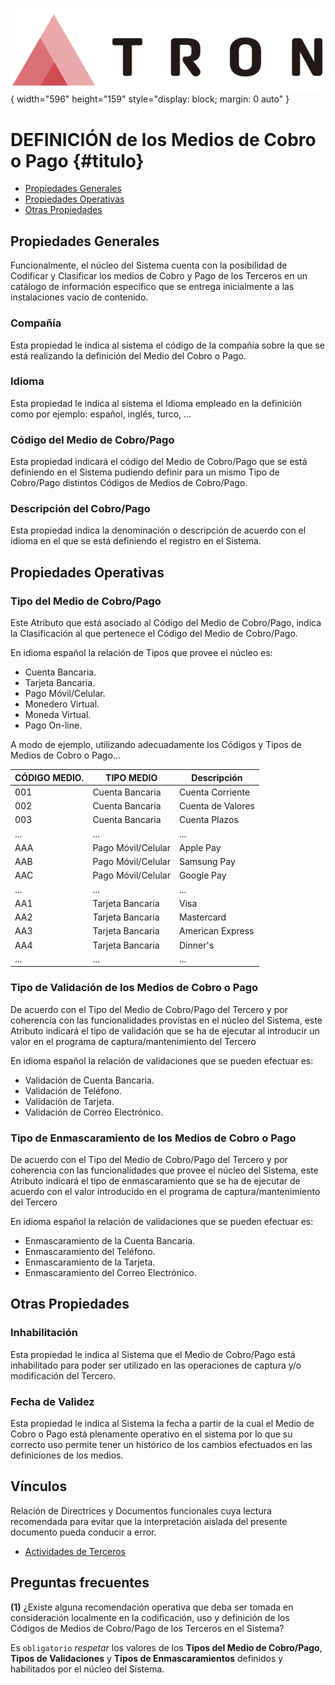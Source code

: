![Imagen LOGO](./00-Imagen/logo-TRON.png){ width="596" height="159" style="display: block; margin: 0 auto" }

# DEFINICIÓN de los Medios de Cobro o Pago {#titulo}

- [Propiedades Generales](#propiedades-generales)
- [Propiedades Operativas](#propiedades-operativas)
- [Otras Propiedades](#otras-propiedades)

## Propiedades Generales

Funcionalmente, el núcleo del Sistema cuenta con la posibilidad de Codificar y Clasificar los medios de Cobro y Pago de los Terceros en un catálogo de información específico que se entrega inicialmente a las instalaciones vacío de contenido.

### **Compañía**

Esta propiedad le indica al sistema el código de la compañía sobre la que se está realizando la definición del Medio del Cobro o Pago.

### **Idioma**

Esta propiedad le indica al sistema el Idioma empleado en la definición como por ejemplo: español, inglés, turco, ...

### **Código del Medio de Cobro/Pago**

Esta propiedad indicará el código del Medio de Cobro/Pago que se está definiendo en el Sistema pudiendo definir para un mismo Tipo de Cobro/Pago distintos Códigos de Medios de Cobro/Pago.

### **Descripción del Cobro/Pago**

Esta propiedad indica la denominación o descripción de acuerdo con el idioma en el que se está definiendo el registro en el Sistema.

## Propiedades Operativas

### **Tipo del Medio de Cobro/Pago**

Este Atributo que está asociado al Código del Medio de Cobro/Pago, indica la Clasificación al que pertenece el Código del Medio de Cobro/Pago.

En idioma español la relación de Tipos que provee el núcleo es:

- Cuenta Bancaria.
- Tarjeta Bancaria.
- Pago Móvil/Celular.
- Monedero Virtual.
- Moneda Virtual.
- Pago On-line.

A modo de ejemplo, utilizando adecuadamente los Códigos y Tipos de Medios de Cobro o Pago...

| CÓDIGO MEDIO.       | TIPO MEDIO            | Descripción          |
| -----------         | -----------           | -------              |
| 001                 | Cuenta Bancaria       | Cuenta Corriente     |
| 002                 | Cuenta Bancaria       | Cuenta de Valores    |
| 003                 | Cuenta Bancaria       | Cuenta Plazos        |
| ...                 | ...                   | ...                  |
| AAA                 | Pago Móvil/Celular    | Apple Pay            |
| AAB                 | Pago Móvil/Celular    | Samsung Pay          |
| AAC                 | Pago Móvil/Celular    | Google Pay           |
| ...                 | ...                   | ...                  |
| AA1                 | Tarjeta Bancaria      | Visa                 |
| AA2                 | Tarjeta Bancaria      | Mastercard           |
| AA3                 | Tarjeta Bancaria      | American Express     |
| AA4                 | Tarjeta Bancaria      | Dinner's             |
| ...                 | ...                   | ...                  |

### **Tipo de Validación de los Medios de Cobro o Pago**

De acuerdo con el Tipo del Medio de Cobro/Pago del Tercero y por coherencia con las funcionalidades provistas en el núcleo del Sistema, este Atributo indicará el tipo de validación que se ha de ejecutar al introducir un valor en el programa de captura/mantenimiento del Tercero

En idioma español la relación de validaciones que se pueden efectuar es:

- Validación de Cuenta Bancaria.
- Validación de Teléfono.
- Validación de Tarjeta.
- Validación de Correo Electrónico.

### **Tipo de Enmascaramiento de los Medios de Cobro o Pago**

De acuerdo con el Tipo del Medio de Cobro/Pago del Tercero y por coherencia con las funcionalidades que provee el núcleo del Sistema, este Atributo indicará el tipo de enmascaramiento que se ha de ejecutar de acuerdo con el valor introducido en el programa de captura/mantenimiento del Tercero

En idioma español la relación de validaciones que se pueden efectuar es:

- Enmascaramiento de la Cuenta Bancaria.
- Enmascaramiento del Teléfono.
- Enmascaramiento de la Tarjeta.
- Enmascaramiento del Correo Electrónico.

## Otras Propiedades

### **Inhabilitación**

Esta propiedad le indica al Sistema que el Medio de Cobro/Pago está inhabilitado para poder ser utilizado en las operaciones de captura y/o modificación del Tercero.

### **Fecha de Validez**

Esta propiedad le indica al Sistema la fecha a partir de la cual el Medio de Cobro o Pago está plenamente operativo en el sistema por lo que su correcto uso permite tener un histórico de los cambios efectuados en las definiciones de los medios.

## Vínculos

Relación de Directrices y Documentos funcionales cuya lectura recomendada para evitar que la interpretación aislada del presente documento pueda conducir a error.

- [Actividades de Terceros](./DEFINICION-de-Actividad.md#titulo)

## Preguntas frecuentes

**(1)** ¿Existe alguna recomendación operativa que deba ser tomada en consideración localmente en la codificación, uso y definición de los Códigos de Medios de Cobro/Pago de los Terceros en el Sistema?

Es `obligatorio` *respetar* los valores de los **Tipos del Medio de Cobro/Pago**, **Tipos de Validaciones** y **Tipos de Enmascaramientos** definidos y habilitados por el núcleo del Sistema.

[Tabla TRON: DF_THP_NWT_XX_PMD]:<>
[Tabla TRON: DF_THP_NWT_XX_ENT]:<>